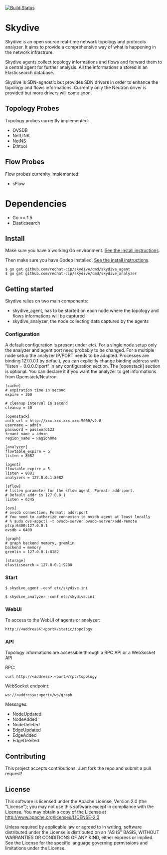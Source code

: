 [![Build Status](https://travis-ci.org/redhat-cip/skydive.png)](https://travis-ci.org/redhat-cip/skydive)

# Skydive

Skydive is an open source real-time network topology and protocols analyzer. It aims to provide a comprehensive way of what is happening in the network infrastrure.

Skydive agents collect topology informations and flows and forward them to a central agent for further analysis. All the informations a stored in an Elasticsearch database.

Skydive is SDN-agnostic but provides SDN drivers in order to enhance the topology and flows informations. Currently only the Neutron driver is provided but more drivers will come soon.

## Topology Probes

Topology probes currently implemented:

* OVSDB
* NetLINK
* NetNS
* Ethtool

## Flow Probes

Flow probes currenlty implemented:

* sFlow

# Dependencies

* Go >= 1.5
* Elasticsearch

## Install

Make sure you have a working Go environment. [See the install instructions](http://golang.org/doc/install.html).

Then make sure you have Godep installed. [See the install instructions](https://github.com/tools/godep).

```console
$ go get github.com/redhat-cip/skydive/cmd/skydive_agent
$ go get github.com/redhat-cip/skydive/cmd/skydive_analyzer
```

## Getting started

Skydive relies on two main components:

* skydive_agent, has to be started on each node where the topology and flows informations will be captured
* skydive_analyzer, the node collecting data captured by the agents

### Configuration

A default configuration is present under etc/. For a single node setup only the analyzer and agent port need probably to be changed. For a multiple node setup the analyzer IP/PORT needs to be adapted.
Processes are binding 127.0.0.1 by default, you can explicitly change binding address with "listen = 0.0.0.0:port" in any configuration section.
The [openstack] section is optional. You can declare it if you want the analyzer to get informations from Openstack/Neutron.

```shell
[cache]
# expiration time in second
expire = 300

# cleanup interval in second
cleanup = 30

[openstack]
auth_url = http://xxx.xxx.xxx.xxx:5000/v2.0
username = admin
password = password123
tenant_name = admin
region_name = RegionOne

[analyzer]
flowtable_expire = 5
listen = 8082

[agent]
flowtable_expire = 5
listen = 8081
analyzers = 127.0.0.1:8082

[sflow]
# listen parameter for the sflow agent, Format: addr:port.
# Default addr is 127.0.0.1
listen = 6345

[ovs]
# ovsdb connection, Format: addr:port
# You need to authorize connexion to ovsdb agent at least locally
# % sudo ovs-appctl -t ovsdb-server ovsdb-server/add-remote ptcp:6400:127.0.0.1
ovsdb = 6400

[graph]
# graph backend memory, gremlin
backend = memory
gremlin = 127.0.0.1:8182

[storage]
elasticsearch = 127.0.0.1:9200
```
### Start

```console
$ skydive_agent -conf etc/skydive.ini
```
```console
$ skydive_analyzer -conf etc/skydive.ini
```

### WebUI

To access to the WebUI of agents or analyzer:

```console
http://<address>:<port>/static/topology
```

### API

Topology informations are accessible through a RPC API or a WebSocket API

RPC:

```console
curl http://<address>:<port>/rpc/topology
```

WebSocket endpoint:

```console
ws://<address>:<port>/ws/graph
```

Messages:

* NodeUpdated
* NodeAdded
* NodeDeleted
* EdgeUpdated
* EdgeAdded
* EdgeDeleted

## Contributing
This project accepts contributions. Just fork the repo and submit a pull request!

## License
This software is licensed under the Apache License, Version 2.0 (the "License");
you may not use this software except in compliance with the License.
You may obtain a copy of the License at http://www.apache.org/licenses/LICENSE-2.0

Unless required by applicable law or agreed to in writing, software
distributed under the License is distributed on an "AS IS" BASIS,
WITHOUT WARRANTIES OR CONDITIONS OF ANY KIND, either express or implied.
See the License for the specific language governing permissions and
limitations under the License.
